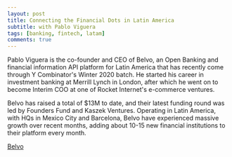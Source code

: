```yaml
---
layout: post
title: Connecting the Financial Dots in Latin America
subtitle: with Pablo Viguera
tags: [banking, fintech, latam]
comments: true
---
```


Pablo Viguera is the co-founder and CEO of Belvo, an Open Banking and financial information API platform for Latin America that has recently come through Y Combinator's Winter 2020 batch. He started his career in investment banking at Merrill Lynch in London, after which he went on to become Interim COO at one of Rocket Internet's e-commerce ventures.



Belvo has raised a total of $13M to date, and their latest funding round was led by Founders Fund and Kaszek Ventures. Operating in Latin America, with HQs in Mexico City and Barcelona, Belvo have experienced massive growth over recent months, adding about 10-15 new financial institutions to their platform every month.



[Belvo](https://www.belvo.com/)